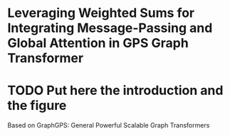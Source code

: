 # Leveraging Weighted Sums for Integrating Message-Passing and Global Attention in GPS Graph Transformer
# TODO Put here the introduction and the figure

Based on GraphGPS: General Powerful Scalable Graph Transformers
